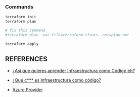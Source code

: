 
### Commands
```bash
terraform init
terraform plan

# fix this command
#terraform plan -var-file=terraform.tfvars -out=plan.out

terraform apply


```


## REFERENCES

- [¿Así que quieres aprender Infraestructura como Código eh?](https://www.youtube.com/watch?v=hAa0cHlk25s)
- [¿Qué c*** es Infraestructura como código?](https://www.youtube.com/watch?v=TpRx9Fq2siM)

- [Azure Provider](https://registry.terraform.io/providers/hashicorp/azurerm/latest/docs)